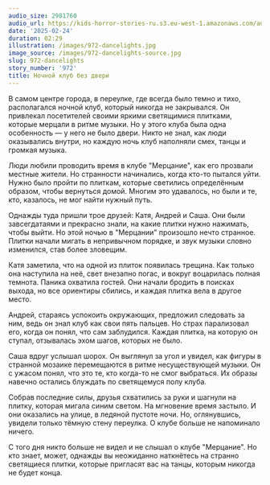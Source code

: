 ```yaml
---
audio_size: 2981760
audio_url: https://kids-horror-stories-ru.s3.eu-west-1.amazonaws.com/audio/972-dancelights.mp3
date: '2025-02-24'
duration: 02:29
illustration: /images/972-dancelights.jpg
image_source: /images/972-dancelights-source.jpg
slug: 972-dancelights
story_number: '972'
title: Ночной клуб без двери
---
```


В самом центре города, в переулке, где всегда было темно и тихо, располагался ночной клуб, который никогда не закрывался. Он привлекал посетителей своими яркими светящимися плитками, которые мерцали в ритме музыки. Но у этого клуба была одна особенность — у него не было двери. Никто не знал, как люди оказывались внутри, но каждую ночь клуб наполняли смех, танцы и громкая музыка.

Люди любили проводить время в клубе "Мерцание", как его прозвали местные жители. Но странности начинались, когда кто-то пытался уйти. Нужно было пройти по плиткам, которые светились определённым образом, чтобы вернуться домой. Многим это удавалось, но были и те, кто, казалось, не мог найти нужный путь.

Однажды туда пришли трое друзей: Катя, Андрей и Саша. Они были завсегдатаями и прекрасно знали, на какие плитки нужно нажимать, чтобы выйти. Но этой ночью в "Мерцании" произошло нечто странное. Плитки начали мигать в непривычном порядке, и звук музыки словно изменился, став более зловещим.

Катя заметила, что на одной из плиток появилась трещина. Как только она наступила на неё, свет внезапно погас, и вокруг воцарилась полная темнота. Паника охватила гостей. Они начали бродить в поисках выхода, но все ориентиры сбились, и каждая плитка вела в другое место.

Андрей, стараясь успокоить окружающих, предложил следовать за ним, ведь он знал клуб как свои пять пальцев. Но страх парализовал его, когда он понял, что сам заблудился. Каждая плитка, на которую он ступал, отзывалась эхом шагов, которых не было.

Саша вдруг услышал шорох. Он выглянул за угол и увидел, как фигуры в странной мозаике перемещаются в ритме несуществующей музыки. Он с ужасом понял, что это те, кто когда-то не смог выбраться. Их образы навечно остались блуждать по светящемуся полу клуба.

Собрав последние силы, друзья схватились за руки и шагнули на плитку, которая мигала синим светом. На мгновение время застыло. И они оказались на улице, в ледяной пустоте ночи. Но, оглянувшись, увидели только тёмную стену переулка. О клубе больше не напоминало ничего.

С того дня никто больше не видел и не слышал о клубе "Мерцание". Но кто знает, может, однажды вы неожиданно наткнётесь на странно светящиеся плитки, которые пригласят вас на танцы, которым никогда не будет конца.